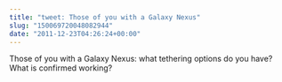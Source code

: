 ```yaml
---
title: "tweet: Those of you with a Galaxy Nexus"
slug: "150069720048082944"
date: "2011-12-23T04:26:24+00:00"
---
```

Those of you with a Galaxy Nexus: what tethering options do you have?  What is confirmed working?